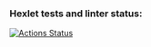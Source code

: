 ### Hexlet tests and linter status:
[![Actions Status](https://github.com/Cred1Tor/backend-project-lvl4/workflows/hexlet-check/badge.svg)](https://github.com/Cred1Tor/backend-project-lvl4/actions)